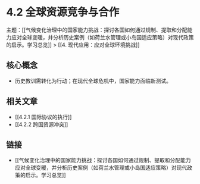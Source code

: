 # 4.2 全球资源竞争与合作

主题：[[气候变化治理中的国家能力挑战：探讨各国如何通过规制、提取和分配能力应对全球变暖，并分析历史案例（如荷兰水管理或小岛国适应策略）对现代政策的启示。学习总览]] > [[4. 现代应用：应对全球环境挑战]]

## 核心概念

- 历史教训需转化为行动；在现代全球危机中，国家能力面临新测试。

## 相关文章

- [[4.2.1 国际协议的执行]]
- [[4.2.2 跨国资源冲突]]

## 链接

- [[气候变化治理中的国家能力挑战：探讨各国如何通过规制、提取和分配能力应对全球变暖，并分析历史案例（如荷兰水管理或小岛国适应策略）对现代政策的启示。学习总览]]
